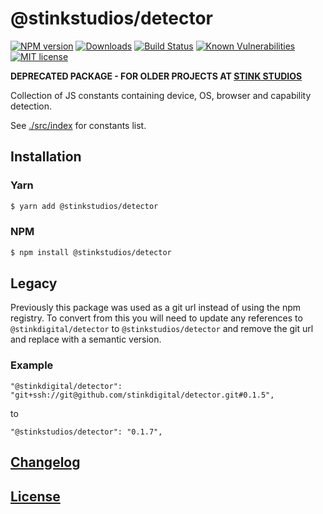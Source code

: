 # @stinkstudios/detector

[![NPM version][npm-img]][npm-url] [![Downloads][downloads-img]][npm-url] [![Build Status][travis-img]][travis-url] [![Known Vulnerabilities][snyk-img]][snyk-url] [![MIT license][mit-img]][mit-url]

**DEPRECATED PACKAGE - FOR OLDER PROJECTS AT [STINK STUDIOS]**

Collection of JS constants containing device, OS, browser and capability detection.

See [./src/index](https://github.com/Stinkstudios/npm-packages/blob/master/packages/detector/src/index.js) for constants list.

## Installation

### Yarn

```bash
$ yarn add @stinkstudios/detector
```

### NPM

```bash
$ npm install @stinkstudios/detector
```

## Legacy

Previously this package was used as a git url instead of using the npm registry. To convert from this you will need to update any references to `@stinkdigital/detector` to `@stinkstudios/detector` and remove the git url and replace with a semantic version.

### Example

```
"@stinkdigital/detector": "git+ssh://git@github.com/stinkdigital/detector.git#0.1.5",
```

to

```
"@stinkstudios/detector": "0.1.7",
```

## [Changelog](https://github.com/Stinkstudios/npm-packages/blob/master/packages/detector/CHANGELOG.md)

## [License](https://github.com/Stinkstudios/npm-packages/blob/master/packages/detector/LICENSE)

[downloads-img]: https://img.shields.io/npm/dm/@stinkstudios/detector.svg?style=flat-square
[npm-img]: https://img.shields.io/npm/v/@stinkstudios/detector.svg?style=flat-square
[npm-url]: https://npmjs.org/package/@stinkstudios/detector
[travis-img]: https://travis-ci.com/Stinkstudios/npm-packages.svg?style=flat-square
[travis-url]: https://travis-ci.com/Stinkstudios/npm-packages
[snyk-img]: https://snyk.io/test/github/Stinkstudios/npm-packages/badge.svg?targetFile=packages%2Fdetector%2Fpackage.json
[snyk-url]: https://snyk.io/test/github/Stinkstudios/npm-packages?targetFile=packages%2Fdetector%2Fpackage.json
[mit-img]: http://img.shields.io/badge/license-MIT-brightgreen.svg
[mit-url]: http://opensource.org/licenses/MIT
[stink studios]: https://stinkstudios.com
